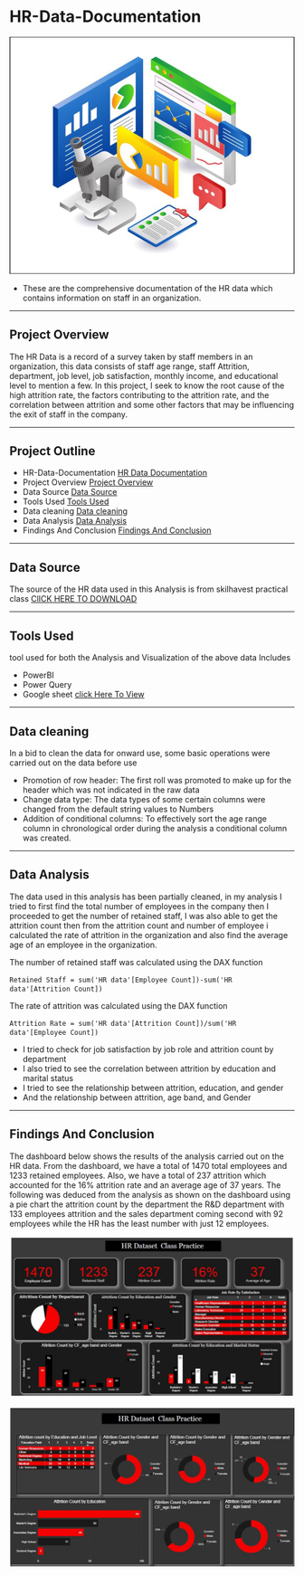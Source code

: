 # HR-Data-Documentation
![](HR.JPG)
- These are the comprehensive documentation of the HR data which contains information on staff in an organization.

---
## Project Overview
The HR Data is a record of a survey taken by staff members in an organization, this data consists of staff age range, staff Attrition, department, job level, job satisfaction, monthly income, and educational level to mention a few. 
In this project, I seek to know the root cause of the high attrition rate, the factors contributing to the attrition rate, and the correlation between attrition and some other factors that may be influencing the exit of staff in the company.
 
---
## Project Outline
- HR-Data-Documentation [HR Data Documentation](#hr-data-documentation)
- Project Overview [Project Overview](#project-overview)
- Data Source [Data Source](#data-source)
- Tools Used  [Tools Used](#tools-used)
- Data cleaning [Data cleaning](#data-cleaning)
- Data Analysis [Data Analysis](#data-analysis)
- Findings And Conclusion [Findings And Conclusion](#findings-and-conclusion)

---

## Data Source 
The source of the HR data used in this Analysis is from skilhavest practical class  [ClICK HERE TO DOWNLOAD](https://tinyurl.com/2udjsy98) 

---

## Tools Used 
 tool used for both the Analysis and Visualization of the above data Includes 
- PowerBI
- Power Query
- Google sheet [click Here To View](https://tinyurl.com/2udjsy98)
---
## Data cleaning 
In a bid to clean the data for onward use, some basic operations were carried out on the data before use

- Promotion of row header: The first roll was promoted to make up for the header which was not indicated in the raw data
- Change data type: The data types of some certain columns were changed from the default string values to Numbers
- Addition of conditional columns: To effectively sort the age range column in chronological order during the analysis a
  conditional column was created. 
---
## Data Analysis
The data used in this analysis has been partially cleaned, in my analysis I tried to first find the total number of employees in the company then I proceeded to get the number of retained staff, I was also able to get the attrition count then from the attrition count and number of employee i calculated the rate of attrition in the organization and also find the average age of an employee in the organization. 

The number of retained staff was calculated using the DAX function
```
Retained Staff = sum('HR data'[Employee Count])-sum('HR data'[Attrition Count])
```
The rate of attrition was calculated using the DAX function 
```
Attrition Rate = sum('HR data'[Attrition Count])/sum('HR data'[Employee Count])
```
- I tried to check for job satisfaction by job role and attrition count by department
- I also tried to see the correlation between attrition by education and marital status
- I tried to see the relationship between attrition, education, and gender 
- And the relationship between attrition, age band, and Gender
---

## Findings And Conclusion
The dashboard below shows the results of the analysis carried out on the HR data. From  the dashboard, we have a total of 1470 total employees and 1233 retained employees. Also, we have a total of 237 attrition which accounted for the 16% attrition rate and an average age of 37 years.
The following was deduced from the analysis as shown on the dashboard using a pie chart the attrition count by the department the R&D department with 133 employees attrition and the sales department coming second with 92 employees while the HR has the least number with just 12 employees.

![](HR1.JPG)

![](HR2.JPG)
